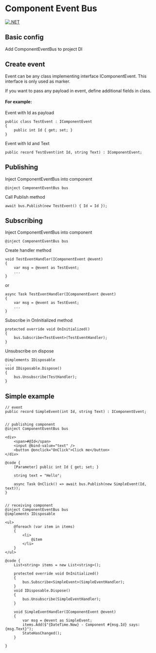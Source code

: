 # Component Event Bus
[![.NET](https://github.com/luk-starzec/UIEventBus/actions/workflows/dotnet.yml/badge.svg)](https://github.com/luk-starzec/UIEventBus/actions/workflows/dotnet.yml)
## Basic config
Add ComponentEventBus to project DI

## Create event
Event can be any class implementing interface IComponentEvent. This interface is only used as marker. 

If you want to pass any payload in event, define additional fields in class.

#### For example:
Event with Id as payload

    public class TestEvent : IComponentEvent
    {
        public int Id { get; set; }
    }

Event with Id and Text

    public record TestEvent(int Id, string Text) : IComponentEvent;

## Publishing
Inject ComponentEventBus into component

    @inject ComponentEventBus bus

Call Publish method

    await bus.Publish(new TestEvent() { Id = Id });


## Subscribing
Inject ComponentEventBus into component

    @inject ComponentEventBus bus

Create handler method

    void TestEventHandler(IComponentEvent @event)
    {
        var msg = @event as TestEvent;
        ...
    }

or

    async Task TestEventHandler(IComponentEvent @event)
    {
        var msg = @event as TestEvent;
        ...
    }
Subscribe in OnInitialized method

    protected override void OnInitialized()
    {
        bus.Subscribe<TestEvent>(TestEventHandler);
    }

Unsubscribe on dispose

    @implements IDisposable
    ...
    void IDisposable.Dispose()
    {
        bus.Unsubscribe(TestHandler);
    }

## Simple example

    // event
    public record SimpleEvent(int Id, string Text) : IComponentEvent;
     

    // publishing component
    @inject ComponentEventBus bus

    <div>
        <span>#@Id</span>
        <input @bind-value="text" />
        <button @onclick="OnClick">Click me</button>
    </div>

    @code {
        [Parameter] public int Id { get; set; }

        string text = "Hello";

        async Task OnClick() => await bus.Publish(new SimpleEvent(Id, text));
    }


    // receiving component
    @inject ComponentEventBus bus
    @implements IDisposable

    <ul>
        @foreach (var item in items)
        {
            <li>
                @item
            </li>
        }
    </ul>

    @code {
        List<string> items = new List<string>();

        protected override void OnInitialized()
        {
            bus.Subscribe<SimpleEvent>(SimpleEventHandler);
        }
        void IDisposable.Dispose()
        {
            bus.Unsubscribe(SimpleEventHandler);
        }

        void SimpleEventHandler(IComponentEvent @event)
        {
            var msg = @event as SimpleEvent;
            items.Add($"{DateTime.Now} - Component #{msg.Id} says: {msg.Text}");
            StateHasChanged();
        }

    }
